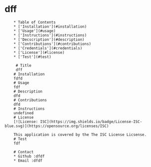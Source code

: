 # dff
        * Table of Contents
        * ['Installation'](#installation)
        * ['Usage'](#usage)
        * ['Instructions'](#instructions)
        * ['Decscription'](#description)
        * ['Contributions'](#contributions)
        * ['Credentials'](#credentials)
        * ['License'](#license)
        * ['Test'](#test)
        
         # Title
         dff
        # Installation
        fdfd
        # Usage 
        fdf
        # Description
        dfd
        # Contributions
        dfd
        # Instructions
        undefined
        # License
        [![License: ISC](https://img.shields.io/badge/License-ISC-blue.svg)](https://opensource.org/licenses/ISC)
        
        This application is covered by the The ISC License Licsense.
        # Test
        fdf

        # Contact
        * Github :dfdf
        * Email :dfdf